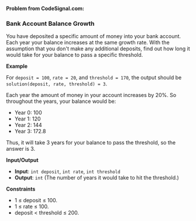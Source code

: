 
**Problem from CodeSignal.com:**


### Bank Account Balance Growth

You have deposited a specific amount of money into your bank account. Each year your balance increases at the same growth rate. With the assumption that you don't make any additional deposits, find out how long it would take for your balance to pass a specific threshold.

**Example**

For `deposit = 100`, `rate = 20`, and `threshold = 170`, the output should be `solution(deposit, rate, threshold) = 3`.

Each year the amount of money in your account increases by 20%. So throughout the years, your balance would be:

- Year 0: 100
- Year 1: 120
- Year 2: 144
- Year 3: 172.8

Thus, it will take 3 years for your balance to pass the threshold, so the answer is 3.

**Input/Output**

- **Input**: `int deposit`, `int rate`, `int threshold`
- **Output**: `int` (The number of years it would take to hit the threshold.)

**Constraints**

- 1 ≤ deposit ≤ 100.
- 1 ≤ rate ≤ 100.
- deposit < threshold ≤ 200.

